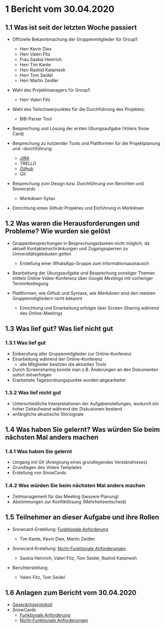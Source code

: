 # 1 Bericht vom 30.04.2020

## 1.1  Was ist seit der letzten Woche passiert

+ Offizielle Bekanntmachung der Gruppenmitglieder für Group1:
  + Herr Kevin Diex
  + Herr Valeri Fitz
  + Frau Saskia Heinrich
  + Herr Tim Kante
  + Herr Rashid Katamesh
  + Herr Tom Seidel
  + Herr Martin Zeidler

+ Wahl des Projektmanagers für Group1:
  + Herr Valeri Fitz

+ Wahl des Teilschwerpunktes für die Durchführung des Projektes:
  + BiB-Parser Tool

+ Besprechung und Lösung der ersten Übungsaufgabe (Volere Snow Card)
+ Besprechung zu nutzender Tools und Plattformen für die Projektplanung und -durchführung:
  + *[JIRA](https://www.atlassian.com/de/software/jira)*
  + *TRELLO*
  + *[Github](https://github.com/timkante/bibParser)*
  + *Git*

+ Besprechung zum Design bzw. Durchführung von Berichten und Snowcards
  + *Markdown*-Sytax
+ Einrichtung eines *Github*-Projektes und Einführung in *Markdown*

## 1.2 Was waren die Herausforderungen und Probleme? Wie wurden sie gelöst

+ Gruppenbesprechungen in Besprechungsräumen nicht möglich, da aktuell Kontakteinschränkungen und Zugangssperren zu Universitätsgebäuden gelten
  + Erstellung einer WhatsApp-Gruppe zum Informationsaustausch

+ Bearbeitung der Übungsaufgabe und Besprechung sonstiger Themen mittels Online-Video-Konferenz über *Google Meetings* mit vorheriger Terminfestlegung
+ Plattformen, wie *Github* und Syntaxe, wie *Markdown* sind den meisten Gruppenmitgliedern nicht bekannt
  + Einrichtung und Einarbeitung erfolgte über Screen-Sharing während des Online-Meetings

## 1.3 Was lief gut? Was lief nicht gut

### 1.3.1 Was lief gut

+ Einberufung aller Gruppenmitglieder zur Online-Konferenz
+ Einarbeitung während der Online-Konferenz
  + alle Mitglieder besitzen die aktuellen Tools
+ Durch Screensharing konnte man z.B. Änderungen an den Dokumenten sofort mitverfolgen
+ Erarbeitete Tagesordnungspunkte wurden abgearbeitet

### 1.3.2 Was lief nicht gut

+ Unterschiedliche Interpretationen der Aufgabenstellungen, wodurch ein hoher Zeitaufwand während der Diskusionen bestand
+ anfängliche akustische Störsignale

## 1.4 Was haben Sie gelernt? Was würden Sie beim nächsten Mal anders machen

### 1.4.1 Was haben Sie gelernt

+ Umgang mit Git (Aneignung eines grundlegendes Verständnisses)
+ Grundlagen des Volere Templates
+ Erstellung von SnowCards

### 1.4.2 Was würden Sie beim nächsten Mal anders machen

+ Zeitmanagement für das Meeting (bessere Planung)
+ Abstimmungen zur Konfliktlösung (Mehrheitsentscheid)

## 1.5 Teilnehmer an dieser Aufgabe und ihre Rollen

+ Snowcard-Erstellung: [Funktionale Anforderung][func]
  + Tim Kante, Kevin Diex, Martin Zeidler

+ Snowcard-Erstellung: [Nicht-Funktionale Anforderungen][nonFunc]
  + Saskia Heinrich, Valeri Fitz, Tom Seidel, Rashid Katamesh

+ Berichterstellung:
  + Valeri Fitz, Tom Seidel

## 1.6 Anlagen zum Bericht vom 30.04.2020

+ [Gesprächsprotokoll](protokollGroup1KW18.md)
+ SnowCards
  + [Funktionale Anforderung][func]
  + [Nicht-Funktionale Anforderungen][nonFunc]

[func]: ./../snowCards/snowCardFunctional.md "SnowCard für funktionale Anforderungen"
[nonFunc]: ./../snowCards/snowCardNonFuctional.md "SnowCard für nicht funktionale Anforderungen"

